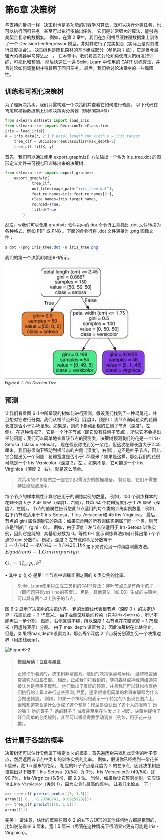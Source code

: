 # 第6章 决策树

与支持向量机一样，决策树也是多功能的机器学习算法，既可以执行分类任务，也可以执行回归任务，甚至可以执行多输出任务。 它们是非常强大的算法，能够完美契合复杂的数据集。 例如，在第 2 章中，我们在加利福尼亚住房数据集上训练了一个 DecisionTreeRegressor 模型，并对其进行了完美拟合（实际上是对其进行过度拟合）。
决策树也是随机森林的基本组成部分（参见第 7 章），它是当今最强大的机器学习算法之一。
在本章中，我们将首先讨论如何使用决策树进行训练，可视化和预测。 然后快速过一遍 Scikit-Learn 中使用的 CART 训练算法，并且讨论如何调整树并将其用于回归任务。 最后，我们会讨论决策树的一些局限性。

## 训练和可视化决策树
为了理解决策树，我们只需构建一个决策树并查看它如何进行预测。 以下代码在鸢尾属植物数据集上训练决策树分类器（请参阅第4章）：

```python
from sklearn.datasets import load_iris
from sklearn.tree import DecisionTreeClassifier
iris = load_iris()
X = iris.data[:, 2:] # petal length and width y = iris.target
    tree_clf = DecisionTreeClassifier(max_depth=2)
    tree_clf.fit(X, y)
```

首先，我们可以通过使用 export_graphviz() 方法输出一个名为 iris_tree.dot 的图形定义文件来可视化已训练出来的决策树：

```python
from sklearn.tree import export_graphviz
    export_graphviz(
            tree_clf,
            out_file=image_path("iris_tree.dot"),
            feature_names=iris.feature_names[2:],
            class_names=iris.target_names,
            rounded=True,
            filled=True
        )
```

然后，w我们可以使用 graphviz 软件包中的 dot 命令行工具将此 .dot 文件转换为各种格式，例如 PDF 或 PNG 。下面的命令行将 .dot 文件转换为 .png 图像文件：

```powershell
$ dot -Tpng iris_tree.dot -o iris_tree.png
```

我们的第一个决策树如图6-1所示。

![Figure6-1](../images/chapter_6/Figure6-1.jpeg)

## 预测

让我们看看图 6-1 中所呈现的树如何进行预测。假设我们找到了一种鸢尾花，并且想对它进行分类。我们从根节点开始（深度0，顶部）：该节点询问花朵的花瓣长度是否小于2.45厘米。如果是，则向下移动到根的左侧子节点（深度1，左侧）。在这种情况下，它是一个叶子节点（即它没有任何子节点），所以它不会提出任何问题：我们可以简单地查看该节点的预测类，决策树预测我们的花是一个Iris-Setosa（class = setosa）。
现在假设你找到另一朵花，但这次花瓣长度大于2.45厘米。我们必须向下移动到根节点的右侧（深度1，右侧），这不是叶子节点，因此它会提出另一个问题：花瓣宽度是否小于1.75厘米？如果是这样，那么我们的花很可能是一个 Iris-Versicolor（深度 2，左）。如果不是，它可能是一个 Iris-Virginica（深度 2，右）。就是这么简单。

> 决策树的许多特质之一是它们只需很少的数据准备。 特别是，它们不需要特征缩放或居中。

每个节点的样本属性计算它应用于的训练实例的数量。 例如，100 个训练样本的花瓣长度大于 2.45 厘米（深度1，右侧），其中 54 个花瓣宽度小于 1.75 厘米（深度2，左侧）。 节点的值属性告诉您此节点适用的每个类的训练实例数量：例如，右下角节点适用于 0 Iris-Setosa，1 Iris-Versicolor和 45 Iris-Virginica。 最后，节点的 gini 属性测量它的杂质：如果它适用的所有训练实例属于同一个类，则节点是“纯的”（gini = 0）。 例如，由于深度 1 左节点仅适用于 Iris-Setosa 训练实例，因此它是纯的，其基尼分数为 0。等式 6-1 显示训练算法如何计算出第 i 个节点的 gini 分数Gi。 例如，深度 2 左节点的基尼分数等于 
![1 - （0/54）2 - （49/54）2 - （5/54）2≈0.168](../images/tex-fc25e36aa4f56e211ba7c17003d30cdd.gif)
接下来讨论另一种纯度测量方法。
![Equation 6-1. Gini impurityn](../images/tex-1721011d2159c98b89cc63e73846d511.gif)

![G_{i}=1− ∑_{k=1}^{n} p_{i},k^2](../images/tex-ee055288b8f1ec24d0f6aadc2633f1ca.gif)

• 其中 p_{i,k} 是第 i 个节点中训练实例之间的 k 类实例的比率。

> Scikit-Learn使用只生成二叉树的CART算法：非叶节点总是有两个孩子（即问题只有yes / no的答案）。 但是，其他算法（如ID3）生成的决策树，可以具有两个以上孩子的节点。

图 6-2 显示了决策树的决策边界。 粗的垂直线代表根节点（深度 0 ）的决定边界：花瓣长度 = 2.45厘米。 由于左侧区域是纯粹的（只有Iris-Setosa），所以不能再进一步分割。 然而，右侧区域不纯，所以深度 1 右节点在花瓣宽度 = 1.75厘米（用虚线表示）分裂。 由于 max_depth 设置为 2，因此决策树在此处停止。 但是，如果将max_depth设置为3，那么两个深度 2 节点将分别添加另一个决策边界（用虚线表示）。

![Figure6-2](https://github.com/apachecn/hands_on_Ml_with_Sklearn_and_TF/blob/Lisanaaa/images/chapter_6/Figure6-2.jpeg)

> #### 模型解读：白盒与黑盒
>
> 正如你所看到的，决策树非常直观，他们的决策很容易解释。 这种模型通常被称为白盒模型。 相反，正如我们将看到的，随机森林或神经网络通常被认为是黑匣子模型。 他们做出了很好的预测，并且我们可以轻松检查他们执行的计算以进行这些预测; 然而，通常很难用简单的术语来解释为什么会做出预测。 例如，如果一个神经网络表示一个特定的人出现在图片上，很难知道究竟是什么促成了这个预测：模型是否认出了这个人的眼睛？ 她的嘴？ 她的鼻子？ 她的鞋子？ 或者甚至坐在沙发上？ 相反，决策树提供了好且简单的分类规则，甚至可以根据需要手动调参（例如，用于花卉分类）。

## 估计属于各类的概率

决策树还可以估计实例属于特定类 k 的概率：首先遍历树来找到此实例的叶子节点，然后返回该节点中类 k 的训练实例的比率。 例如，假设你已经找到一朵花长 5厘米，宽 1.5 厘米的花朵。 相应的叶子节点是深度为 2 的左节点，因此决策树应该输出以下概率：Iris-Setosa（0/54）为 0％，Iris-Versicolor为 (49/54)，即 90.7％， Iris-Virginica (5/54)，即 9.3 ％。 当然，如果你让它预测类别，它应该输出Iris-Versicolor（类别 1），因为它具有最高的概率。 让我们来检查一下：

```powershell
>>> tree_clf.predict_proba([[5, 1.5]]) 
array([[ 0. , 0.90740741, 0.09259259]])
>>> tree_clf.predict([[5, 1.5]]) 
array([1])
```

完美！ 请注意，估计的概率在图 6-2 的右下方矩形的其他任何地方都是相同的，比如说花瓣长 6 厘米，宽 1.5 厘米（尽管在这种情况下很明显它更有可能是 Iris -Virginica）。

